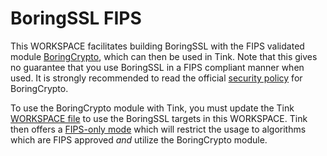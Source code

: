 # BoringSSL FIPS

This WORKSPACE facilitates building BoringSSL with the FIPS validated module
[BoringCrypto](https://csrc.nist.gov/Projects/Cryptographic-Module-Validation-Program/Certificate/3678),
which can then be used in Tink. Note that this gives no guarantee that you use
BoringSSL in a FIPS compliant manner when used. It is strongly recommended to read
the official
[security policy](https://csrc.nist.gov/CSRC/media/projects/cryptographic-module-validation-program/documents/security-policies/140sp3678.pdf)
for BoringCrypto.

To use the BoringCrypto module with Tink, you must update the Tink
[WORKSPACE file](https://github.com/google/tink/blob/master/cc/WORKSPACE)
to use the BoringSSL targets in this WORKSPACE. Tink then offers a
[FIPS-only mode](../../../g3doc/FIPS.md) which will restrict the usage to
algorithms which are FIPS approved *and* utilize the BoringCrypto module.
